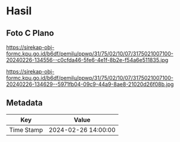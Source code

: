 # Hasil

## Foto C Plano

https://sirekap-obj-formc.kpu.go.id/b6df/pemilu/ppwp/31/75/02/10/07/3175021007100-20240226-134556--c0cfda46-5fe6-4e1f-8b2e-f54a6e511835.jpg

https://sirekap-obj-formc.kpu.go.id/b6df/pemilu/ppwp/31/75/02/10/07/3175021007100-20240226-134629--5971fb04-09c9-44a9-8ae8-21020d26f08b.jpg


## Metadata

| Key        | Value               |
| ---------- | ------------------- |
| Time Stamp | 2024-02-26 14:00:00 |



